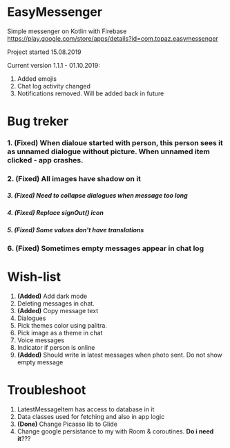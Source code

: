 # EasyMessenger
Simple messenger on Kotlin with Firebase
https://play.google.com/store/apps/details?id=com.topaz.easymessenger

Project started 15.08.2019

Current version 1.1.1 - 01.10.2019:
1. Added emojis
2. Chat log activity changed
3. Notifications removed. Will be added back in future

# Bug treker
### 1. **(Fixed)** When dialoue started with person, this person sees it as unnamed dialogue without picture. When unnamed item clicked - app crashes.
### 2. **(Fixed)** All images have shadow on it
##### 3. **(Fixed)** Need to collapse dialogues when message too long
##### 4. **(Fixed)** Replace signOut() icon
##### 5. **(Fixed)** Some values don't have translations
### 6. **(Fixed)** Sometimes empty messages appear in chat log

# Wish-list
1. **(Added)** Add dark mode
2. Deleting messages in chat.
3. **(Added)** Copy message text
4. Dialogues
5. Pick themes color using palitra.
6. Pick image as a theme in chat
7. Voice messages
8. Indicator if person is online
9. **(Added)** Should write in latest messages when photo sent. Do not show empty message

# Troubleshoot
1. LatestMessageItem has access to database in it
2. Data classes used for fetching and also in app logic
3. **(Done)** Change Picasso lib to Glide
4. Change google persistance to my with Room & coroutines. **Do i need it**???
